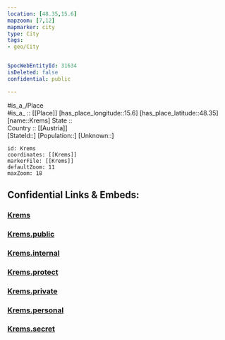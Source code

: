 ```yaml
---
location: [48.35,15.6] 
mapzoom: [7,12] 
mapmarker: city 
type: City
tags:
- geo/City


SpocWebEntityId: 31634
isDeleted: false
confidential: public

---
```

#is_a_/Place  
#is_a_ :: [[Place]] 
[has_place_longitude::15.6] 
[has_place_latitude::48.35] 
[name::Krems] 
State ::  
Country :: [[Austria]]  
[StateId::] 
[Population::] 
[Unknown::] 


```leaflet
id: Krems
coordinates: [[Krems]] 
markerFile: [[Krems]] 
defaultZoom: 11 
maxZoom: 18
```


## Confidential Links & Embeds: 

### [Krems](/_Standards/Earth/Continent/Europe/Europe~Central/Austria/Austrias_States/Niederösterreich/City/Krems.md) 

### [Krems.public](/_public/Earth/Continent/Europe/Europe~Central/Austria/Austrias_States/Niederösterreich/City/Krems.public.md) 

### [Krems.internal](/_internal/Earth/Continent/Europe/Europe~Central/Austria/Austrias_States/Niederösterreich/City/Krems.internal.md) 

### [Krems.protect](/_protect/Earth/Continent/Europe/Europe~Central/Austria/Austrias_States/Niederösterreich/City/Krems.protect.md) 

### [Krems.private](/_private/Earth/Continent/Europe/Europe~Central/Austria/Austrias_States/Niederösterreich/City/Krems.private.md) 

### [Krems.personal](/_personal/Earth/Continent/Europe/Europe~Central/Austria/Austrias_States/Niederösterreich/City/Krems.personal.md) 

### [Krems.secret](/_secret/Earth/Continent/Europe/Europe~Central/Austria/Austrias_States/Niederösterreich/City/Krems.secret.md)


